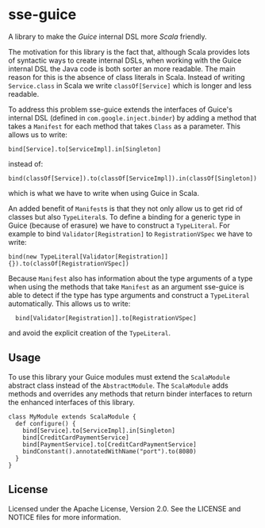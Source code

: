 
# sse-guice

A library to make the *Guice* internal DSL more *Scala* friendly.

The motivation for this library is the fact that, although Scala provides lots
of syntactic ways to create internal DSLs, when working with the Guice internal
DSL the Java code is both sorter an more readable. The main reason for this is
the absence of class literals in Scala. Instead of writing `Service.class` in
Scala we write `classOf[Service]` which is longer and less readable.

To address this problem sse-guice extends the interfaces of Guice's internal
DSL (defined in `com.google.inject.binder`) by adding a method that takes a
`Manifest` for each method that takes `Class` as a parameter. This allows us to
write:

	bind[Service].to[ServiceImpl].in[Singleton]

instead of:

	bind(classOf[Service]).to(classOf[ServiceImpl]).in(classOf[Singleton])

which is what we have to write when using Guice in Scala.

An added benefit of `Manifest`s is that they not only allow us to get rid of
classes but also `TypeLiteral`s. To define a binding for a generic type in
Guice (because of erasure) we have to construct a `TypeLiteral`. For example
to bind `Validator[Registration]` to `RegistrationVSpec` we have to write:

	bind(new TypeLiteral[Validator[Registration]] {}).to(classOf[RegistrationVSpec])

Because `Manifest` also has information about the type arguments of a type when
using the methods that take `Manifest` as an argument sse-guice is able to
detect if the type has type arguments and construct a `TypeLiteral`
automatically. This allows us to write:

	  bind[Validator[Registration]].to[RegistrationVSpec]

and avoid the explicit creation of the `TypeLiteral`.

## Usage

To use this library your Guice modules must extend the `ScalaModule` abstract
class instead of the `AbstractModule`. The `ScalaModule` adds methods and
overrides any methods that return binder interfaces to return the enhanced
interfaces of this library.

	class MyModule extends ScalaModule {
	  def configure() {
	    bind[Service].to[ServiceImpl].in[Singleton]
		bind[CreditCardPaymentService]
		bind[PaymentService].to[CreditCardPaymentService]
	    bindConstant().annotatedWithName("port").to(8080)
	  }
	} 


## License

Licensed under the Apache License, Version 2.0. See the LICENSE and NOTICE
files for more information.
